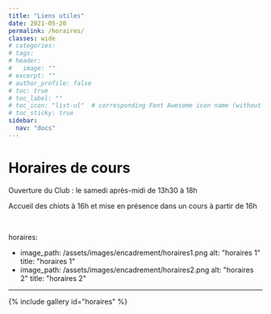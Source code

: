 ```yaml
---
title: "Liens utiles"
date: 2021-05-20
permalink: /horaires/
classes: wide
# categories: 
# tags: 
# header:
#   image: ""
# excerpt: ""
# author_profile: false
# toc: true
# toc_label: ""
# toc_icon: "list-ul"  # corresponding Font Awesome icon name (without fa prefix)
# toc_sticky: true
sidebar:
  nav: "docs"
---
```


# Horaires de cours

<div class="notice" markdown="1">

Ouverture du Club : le samedi après-midi de 13h30 à 18h

</div>

Accueil des chiots à 16h et mise en présence dans un cours à partir de 16h

<br>

horaires:
  - image_path: /assets/images/encadrement/horaires1.png
    alt: "horaires 1"
    title: "horaires 1"
  - image_path: /assets/images/encadrement/horaires2.png
    alt: "horaires 2"
    title: "horaires 2"

---

{% include gallery id="horaires" %}
